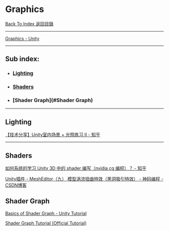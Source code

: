# Graphics

[Back To Index 返回目錄](../README.md)

___

[Graphics - Unity](https://unity3d.com/cn/learn/tutorials/s/graphics)

___

## Sub index:

* ### [Lighting](#Lighting)

* ### [Shaders](#Shaders)

* ### [Shader Graph](#Shader Graph)

___

## Lighting

[【技术分享】Unity室内场景 + 光照练习 II - 知乎](https://zhuanlan.zhihu.com/p/27525981)

___

## Shaders

[如何系统的学习 Unity 3D 中的 shader 编写（nvidia cg 编程）？ - 知乎](https://www.zhihu.com/question/21451211/answer/48704187)

[Unity插件 - MeshEditor（九） 模型涡流扭曲特效（黑洞吸引特效） - 神码编程 - CSDN博客](https://blog.csdn.net/qq992817263/article/details/54693806)

## Shader Graph

[Basics of Shader Graph - Unity Tutorial](https://www.youtube.com/watch?v=Ar9eIn4z6XE)

[Shader Graph Tutorial (Official Tutorial)](https://www.youtube.com/playlist?list=PLX2vGYjWbI0RyhAsNJg4sLLKgCZsRSim2)